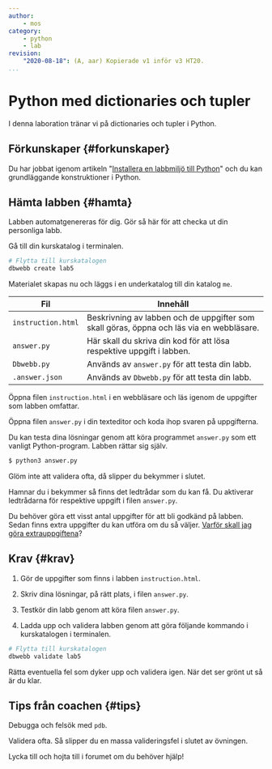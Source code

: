 ```yaml
---
author:
    - mos
category:
    - python
    - lab
revision:
    "2020-08-18": (A, aar) Kopierade v1 inför v3 HT20.
...
```

Python med dictionaries och tupler
==================================

I denna laboration tränar vi på dictionaries och tupler i Python.

<!--more-->


Förkunskaper {#forkunskaper}
-----------------------

Du har jobbat igenom artikeln "[Installera en labbmiljö till Python](kunskap/installera-en-labbmiljo-till-python)" och du kan grundläggande konstruktioner i Python.



Hämta labben {#hamta}
-----------------------

Labben automatgenereras för dig. Gör så här för att checka ut din personliga labb.

Gå till din kurskatalog i terminalen.

```bash
# Flytta till kurskatalogen
dbwebb create lab5
```
Materialet skapas nu och läggs i en underkatalog till din katalog `me`.

| Fil                | Innehåll                                                              |
|--------------------|-----------------------------------------------------------------------|
| `instruction.html` | Beskrivning av labben och de uppgifter som skall göras, öppna och läs via en webbläsare.               |
| `answer.py`        | Här skall du skriva din kod för att lösa respektive uppgift i labben. |
| `Dbwebb.py`        | Används av `answer.py` för att testa din labb.                        |
| `.answer.json`      | Används av `Dbwebb.py` för att testa din labb.                        |

Öppna filen `instruction.html` i en webbläsare och läs igenom de uppgifter som labben omfattar.

Öppna filen `answer.py` i din texteditor och koda ihop svaren på uppgifterna.

Du kan testa dina lösningar genom att köra programmet `answer.py` som ett vanligt Python-program. Labben rättar sig själv.

```python
$ python3 answer.py
```

Glöm inte att validera ofta, då slipper du bekymmer i slutet.

Hamnar du i bekymmer så finns det ledtrådar som du kan få. Du aktiverar ledtrådarna för respektive uppgift i filen `answer.py`.

Du behöver göra ett visst antal uppgifter för att bli godkänd på labben. Sedan finns extra uppgifter du kan utföra om du så väljer. [Varför skall jag göra extrauppgiftena](kurser/faq/varfor-gora-extra-uppgifter)?



Krav {#krav}
-----------------------

1. Gör de uppgifter som finns i labben `instruction.html`.

2. Skriv dina lösningar, på rätt plats, i filen `answer.py`.

3. Testkör din labb genom att köra filen `answer.py`.

4. Ladda upp och validera labben genom att göra följande kommando i kurskatalogen i terminalen.

```bash
# Flytta till kurskatalogen
dbwebb validate lab5
```

Rätta eventuella fel som dyker upp och validera igen. När det ser grönt ut så är du klar.



Tips från coachen {#tips}
-----------------------

Debugga och felsök med `pdb`.

Validera ofta. Så slipper du en massa valideringsfel i slutet av övningen.

Lycka till och hojta till i forumet om du behöver hjälp!

